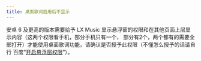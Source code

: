 ```yaml
---
title: 桌面歌词启用后不显示
---
```


安卓 6 及更高的版本需要给予 LX Music 显示悬浮窗的权限和在其他页面上层显示内容（这两个权限看手机，部分手机只有一个，
部分有2个，两个都有的需要全部打开）才能使用桌面歌词功能，请确认是否授予此权限（不懂怎么授予的话请自行
百度“[开启悬浮窗权限](https://www.baidu.com/?wd=开启悬浮窗权限)”）。
